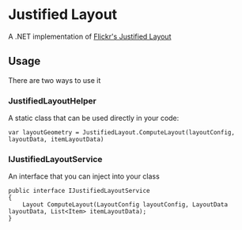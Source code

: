 # Justified Layout

A .NET implementation of [Flickr's Justified Layout](https://github.com/flickr/justified-layout)

## Usage

There are two ways to use it

### JustifiedLayoutHelper

A static class that can be used directly in your code:

```var layoutGeometry = JustifiedLayout.ComputeLayout(layoutConfig, layoutData, itemLayoutData)```

### IJustifiedLayoutService

An interface that you can inject into your class

```
public interface IJustifiedLayoutService
{
    Layout ComputeLayout(LayoutConfig layoutConfig, LayoutData layoutData, List<Item> itemLayoutData);
}
```
